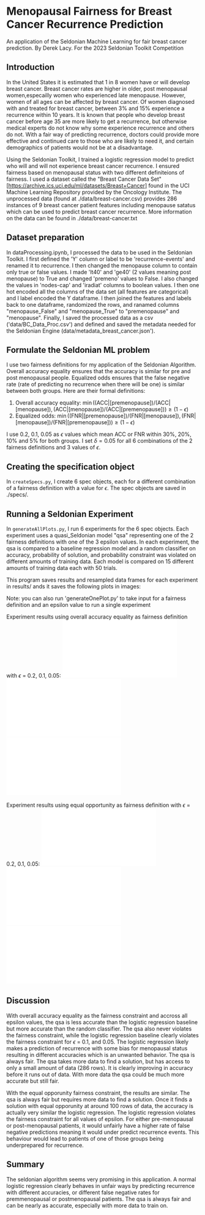 # Menopausal Fairness for Breast Cancer Recurrence Prediction
An application of the Seldonian Machine Learning for fair breast cancer prediction. 
By Derek Lacy. For the 2023 Seldonian Toolkit Competition

## Introduction
In the United States it is estimated that 1 in 8 women have or will develop breast cancer. Breast cancer rates are higher in older, post menopausal women,especailly women who experienced late menopause. However, women of all ages can be affected by breast cancer. Of women diagnosed with and treated for breast cancer, between 3% and 15% experience a recurrence within 10 years. It is known that people who develop breast cancer before age 35 are more likely to get a recurrence, but otherwise medical experts do not know why some experience recurrence and others do not. With a fair way of predicting recurrence, doctors could provide more effective and continued care to those who are likely to need it, and certain demographics of patients would not be at a disadvantage.

Using the Seldonian Toolkit, I trained a logistic regression model to predict who will and will not experience breast cancer recurrence. I ensured fairness based on menopausal status with two different definiteions of fairness. I used a dataset called the "Breast Cancer Data Set" [https://archive.ics.uci.edu/ml/datasets/Breast+Cancer] found in the UCI Machine Learning Repository provided by the Oncology Institute. The unprocessed data (found at ./data/breast-cancer.csv) provides 286 instances of 9 breast cancer patient features including menopause satatus which can be used to predict breast cancer recurrence. More information on the data can be found in ./data/breast-cancer.txt

## Dataset preparation
In dataProcessing.ipynb, I processed the data to be used in the Seldonian Toolkit. I first defined the 'Y' column or label to be 'recurrence-events' and renamed it to recurrence. I then changed the menopause column to contain only true or false values. I made 'lt40' and 'ge40' (2 values meaning post menopause) to True and changed 'premeno' values to False. I also changed the values in 'nodes-cap' and 'iradiat' columns to boolean values. I then one hot encoded all the columns of the data set (all features are categorical) and I label encoded the Y dataframe. I then joined the features and labels back to one dataframe, randomized the rows, and ranamed columns "menopause_False" and "menopause_True" to "premenopause" and "menopause". Finally, I saved the processed data as a csv ('data/BC_Data_Proc.csv') and defined and saved the metadata needed for the Seldonian Engine (data/metadata_breast_cancer.json'). 

## Formulate the Seldonian ML problem
I use two fairness definitions for my application of the Seldonian Algorithm. Overall accuracy equality ensures that the accuracy is similar for pre and post menopausal people. Equalized odds ensures that the false negative rate (rate of predicting no recurrence when there will be one) is similar between both groups. Here are their formal definitions:
1. Overall accuracy equality: $\min((\mathrm{ACC} | [\mathrm{premenopause}])/(\mathrm{ACC} | [\mathrm{menopause}]),(\mathrm{ACC} | [\mathrm{menopause}])/(\mathrm{ACC} | [\mathrm{premenopause}])) \geq (1-\epsilon)$
2. Equalized odds: $\min((\mathrm{FNR} | [\mathrm{premenopause}])/(\mathrm{FNR} | [\mathrm{menopause}]),(\mathrm{FNR} | [\mathrm{menopause}])/(\mathrm{FNR} | [\mathrm{premenopause}])) \geq (1-\epsilon)$

I use 0.2, 0.1, 0.05 as $\epsilon$ values which mean ACC or FNR within 30%, 20%, 10% and 5% for both groups. I set $\delta = 0.05$ for all 6 combinations of the 2 fairness definitions and 3 values of $\epsilon$.

## Creating the specification object
In `createSpecs.py`, I create 6 spec objects, each for a different combination of a fairness definition with a value for $\epsilon$. The spec objects are saved in ./specs/.

## Running a Seldonian Experiment
In `generateAllPlots.py`, I run 6 experiments for the 6 spec objects. Each experiment uses a quasi_Seldonian model "qsa" representing one of the 2 fairness definitions with one of the 3 epsilon values. In each experiment, the qsa is compared to a baseline regression model and a random classifier on accuracy, probability of solution, and probability constraint was violated on different amounts of training data. Each model is compared on 15 different amounts of training data each with 50 trials. 

This program saves results and resampled data frames for each experiment in results/ ands it saves the following plots in images:

Note: you can also run 'generateOnePlot.py' to take input for a fairness definition and an epsilon value to run a single experiment

Experiment results using overall accuracy equality as fairness definition with $\epsilon$ = 0.2, 0.1, 0.05:
![overall_accuracy_equality_0.2](images/overall_accuracy_equality_0.2.pdf)
![overall_accuracy_equality_0.1](images/overall_accuracy_equality_0.1.pdf)
![overall_accuracy_equality_0.05](images/overall_accuracy_equality_0.05.pdf)


Experiment results using equal opportunity as fairness definition with $\epsilon$ = 0.2, 0.1, 0.05:
![equal_opportunity_0.1](images/equal_opportunity_0.2.pdf)
![equal_opportunity_0.05](images/equal_opportunity_0.1.pdf)
![equal_opportunity_0.05](images/equal_opportunity_0.05.pdf)


## Discussion

With overall accuracy equality as the fairness constraint and accross all epsilon values, the qsa is less accurate than the logistic regression baseline but more accurate than the random classifier. The qsa also never violates the fairness constraint, while the logistic regression baseline clearly violates the fairness constraint for $\epsilon$ = 0.1, and 0.05. The logistic regression likely makes a prediction of recurrence with some bias for menopausal status resulting in different accuracies which is an unwanted behavior. The qsa is always fair. The qsa takes more data to find a solution, but has access to only a small amount of data (286 rows). It is clearly improving in accuracy before it runs out of data. With more data the qsa could be much more accurate but still fair.

With the equal opporunity fairness constraint, the results are similar. The qsa is always fair but requires more data to find a solution. Once it finds a solution with equal opporunity at around 100 rows of data, the accuracy is actually very similar the logistic regression. The logistic regression violates the fairness constraint for all values of epsilon. For either pre-menopausal or post-menopausal patients, it would unfairly have a higher rate of false negative predictions meaning it would under predict recurrence events. This behaviour would lead to patients of one of those groups being underprepared for recurrence.


## Summary

The seldonian algorithm seems very promising in this application. A normal logistic regression clearly behaves in unfair ways by predicting recurrence with different accuracies, or different false negative rates for premmenopausal or postmenopausal patients. The qsa is always fair and can be nearly as accurate, especially with more data to train on.  